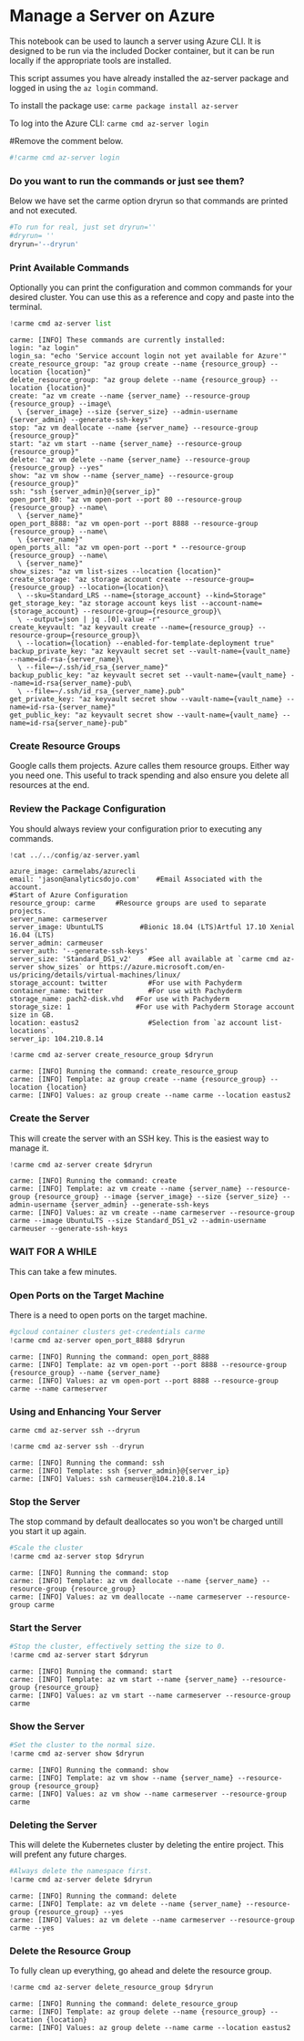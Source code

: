 
# Manage a Server on Azure

This notebook can be used to launch a server using Azure CLI.  It is designed to be run via the included Docker container, but it can be run locally if the appropriate tools are installed.  

This script assumes you have already installed the az-server package and logged in using the `az login` command.  

To install the package use:
`carme package install az-server`

To log into the Azure CLI:
`carme cmd az-server login`


#Remove the comment below.     


```python
#!carme cmd az-server login
```

### Do you want to run the commands or just see them?  
Below we have set the carme option dryrun so that commands are printed and not executed. 


```python
#To run for real, just set dryrun=''
#dryrun= ''
dryrun='--dryrun'
```

### Print Available Commands
Optionally you can print the configuration and common commands for your desired cluster. You can use this as a reference and copy and paste into the terminal.


```python
!carme cmd az-server list

```

    carme: [INFO] These commands are currently installed:
    login: "az login"
    login_sa: "echo 'Service account login not yet available for Azure'"
    create_resource_group: "az group create --name {resource_group} --location {location}"
    delete_resource_group: "az group delete --name {resource_group} --location {location}"
    create: "az vm create --name {server_name} --resource-group {resource_group} --image\
      \ {server_image} --size {server_size} --admin-username {server_admin} --generate-ssh-keys"
    stop: "az vm deallocate --name {server_name} --resource-group {resource_group}"
    start: "az vm start --name {server_name} --resource-group {resource_group}"
    delete: "az vm delete --name {server_name} --resource-group {resource_group} --yes"
    show: "az vm show --name {server_name} --resource-group {resource_group}"
    ssh: "ssh {server_admin}@{server_ip}"
    open_port_80: "az vm open-port --port 80 --resource-group {resource_group} --name\
      \ {server_name}"
    open_port_8888: "az vm open-port --port 8888 --resource-group {resource_group} --name\
      \ {server_name}"
    open_ports_all: "az vm open-port --port * --resource-group {resource_group} --name\
      \ {server_name}"
    show_sizes: "az vm list-sizes --location {location}"
    create_storage: "az storage account create --resource-group={resource_group} --location={location}\
      \ --sku=Standard_LRS --name={storage_account} --kind=Storage"
    get_storage_key: "az storage account keys list --account-name={storage_account} --resource-group={resource_group}\
      \ --output=json | jq .[0].value -r"
    create_keyvault: "az keyvault create --name={resource_group} --resource-group={resource_group}\
      \ --location={location} --enabled-for-template-deployment true"
    backup_private_key: "az keyvault secret set --vault-name={vault_name} --name=id-rsa-{server_name}\
      \ --file=~/.ssh/id_rsa_{server_name}"
    backup_public_key: "az keyvault secret set --vault-name={vault_name} --name=id-rsa{server_name}-pub\
      \ --file=~/.ssh/id_rsa_{server_name}.pub"
    get_private_key: "az keyvault secret show --vault-name={vault_name} --name=id-rsa-{server_name}"
    get_public_key: "az keyvault secret show --vault-name={vault_name} --name=id-rsa{server_name}-pub"


### Create Resource Groups 
Google calls them projects.  Azure calles them resource groups. Either way you need one. This useful to track spending and also ensure you delete all resources at the end. 


### Review the Package Configuration
You should always review your configuration prior to executing any commands. 



```python
!cat ../../config/az-server.yaml
```

    azure_image: carmelabs/azurecli
    email: 'jason@analyticsdojo.com'    #Email Associated with the account.
    #Start of Azure Configuration
    resource_group: carme     #Resource groups are used to separate projects.
    server_name: carmeserver
    server_image: UbuntuLTS         #Bionic 18.04 (LTS)Artful 17.10 Xenial 16.04 (LTS)
    server_admin: carmeuser
    server_auth: '--generate-ssh-keys'
    server_size: 'Standard_DS1_v2'    #See all available at `carme cmd az-server show_sizes` or https://azure.microsoft.com/en-us/pricing/details/virtual-machines/linux/
    storage_account: twitter          #For use with Pachyderm
    container_name: twitter           #For use with Pachyderm
    storage_name: pach2-disk.vhd   #For use with Pachyderm
    storage_size: 1                #For use with Pachyderm Storage account size in GB.
    location: eastus2                 #Selection from `az account list-locations`.
    server_ip: 104.210.8.14



```python
!carme cmd az-server create_resource_group $dryrun
```

    carme: [INFO] Running the command: create_resource_group
    carme: [INFO] Template: az group create --name {resource_group} --location {location}
    carme: [INFO] Values: az group create --name carme --location eastus2


### Create the Server 
This will create the server with an SSH key. This is the easiest way to manage it. 


```python
!carme cmd az-server create $dryrun
```

    carme: [INFO] Running the command: create
    carme: [INFO] Template: az vm create --name {server_name} --resource-group {resource_group} --image {server_image} --size {server_size} --admin-username {server_admin} --generate-ssh-keys
    carme: [INFO] Values: az vm create --name carmeserver --resource-group carme --image UbuntuLTS --size Standard_DS1_v2 --admin-username carmeuser --generate-ssh-keys


### WAIT FOR A WHILE
This can take a few minutes. 



### Open Ports on the Target Machine
There is a need to open ports on the target machine. 


```python
#gcloud container clusters get-credentials carme
!carme cmd az-server open_port_8888 $dryrun
```

    carme: [INFO] Running the command: open_port_8888
    carme: [INFO] Template: az vm open-port --port 8888 --resource-group {resource_group} --name {server_name}
    carme: [INFO] Values: az vm open-port --port 8888 --resource-group carme --name carmeserver


### Using and Enhancing Your Server

`carme cmd az-server ssh --dryrun
`



```python
!carme cmd az-server ssh --dryrun
```

    carme: [INFO] Running the command: ssh
    carme: [INFO] Template: ssh {server_admin}@{server_ip}
    carme: [INFO] Values: ssh carmeuser@104.210.8.14


### Stop the Server
The stop command by default deallocates so you won't be charged untill you start it up again. 


```python
#Scale the cluster 
!carme cmd az-server stop $dryrun
```

    carme: [INFO] Running the command: stop
    carme: [INFO] Template: az vm deallocate --name {server_name} --resource-group {resource_group}
    carme: [INFO] Values: az vm deallocate --name carmeserver --resource-group carme


### Start the Server


```python
#Stop the cluster, effectively setting the size to 0.
!carme cmd az-server start $dryrun
```

    carme: [INFO] Running the command: start
    carme: [INFO] Template: az vm start --name {server_name} --resource-group {resource_group}
    carme: [INFO] Values: az vm start --name carmeserver --resource-group carme


### Show the Server


```python
#Set the cluster to the normal size.
!carme cmd az-server show $dryrun
```

    carme: [INFO] Running the command: show
    carme: [INFO] Template: az vm show --name {server_name} --resource-group {resource_group}
    carme: [INFO] Values: az vm show --name carmeserver --resource-group carme


### Deleting the Server

This will delete the Kubernetes cluster by deleting the entire project. This will prefent any future charges. 


```python
#Always delete the namespace first. 
!carme cmd az-server delete $dryrun
```

    carme: [INFO] Running the command: delete
    carme: [INFO] Template: az vm delete --name {server_name} --resource-group {resource_group} --yes
    carme: [INFO] Values: az vm delete --name carmeserver --resource-group carme --yes


### Delete the Resource Group
To fully clean up everything, go ahead and delete the resource group. 


```python
!carme cmd az-server delete_resource_group $dryrun
```

    carme: [INFO] Running the command: delete_resource_group
    carme: [INFO] Template: az group delete --name {resource_group} --location {location}
    carme: [INFO] Values: az group delete --name carme --location eastus2

